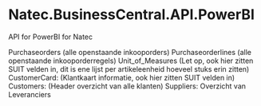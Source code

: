 # Natec.BusinessCentral.API.PowerBI
API for PowerBI for Natec

Purchaseorders (alle openstaande inkooporders)
Purchaseorderlines (alle openstaande inkooporderregels)
Unit_of_Measures (Let op, ook hier zitten SUIT velden in, dit is ene lijst per artikeleenheid hoeveel stuks erin zitten)
CustomerCard: (Klantkaart informatie, ook hier zitten SUIT velden in)
Customers: (Header overzicht van alle klanten)
Suppliers: Overzicht van Leveranciers